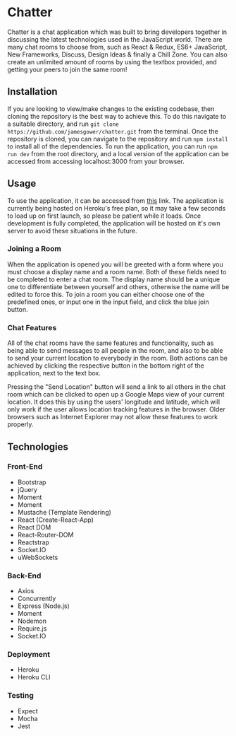 # Chatter

Chatter is a chat application which was built to bring developers together in discussing the latest technologies used in the JavaScript world. There are many chat rooms to choose from, such as React & Redux, ES6+ JavaScript, New Frameworks, Discuss, Design Ideas & finally a Chill Zone. You can also create an unlimited amount of rooms by using the textbox provided, and getting your peers to join the same room!

## Installation

If you are looking to view/make changes to the existing codebase, then cloning the repository is the best way to achieve this. To do this navigate to a suitable directory, and run `git clone https://github.com/jamesgower/chatter.git` from the terminal. Once the repository is cloned, you can navigate to the repository and run `npm install` to install all of the dependencies. To run the application, you can run `npm run dev` from the root directory, and a local version of the application can be accessed from accessing localhost:3000 from your browser.

## Usage

To use the application, it can be accessed from [this](https://node-chatter-app.herokuapp.com/) link. The application is currently being hosted on Heroku's free plan, so it may take a few seconds to load up on first launch, so please be patient while it loads. Once development is fully completed, the application will be hosted on it's own server to avoid these situations in the future.

### Joining a Room

When the application is opened you will be greeted with a form where you must choose a display name and a room name. Both of these fields need to be completed to enter a chat room. The display name should be a unique one to differentiate between yourself and others, otherwise the name will be edited to force this. To join a room you can either choose one of the predefined ones, or input one in the input field, and click the blue join button.

### Chat Features

All of the chat rooms have the same features and functionality, such as being able to send messages to all people in the room, and also to be able to send your current location to everybody in the room. Both actions can be achieved by clicking the respective button in the bottom right of the application, next to the text box.

Pressing the "Send Location" button will send a link to all others in the chat room which can be clicked to open up a Google Maps view of your current location. It does this by using the users' longitude and latitude, which will only work if the user allows location tracking features in the browser. Older browsers such as Internet Explorer may not allow these features to work properly.

## Technologies

### Front-End

- Bootstrap
- jQuery
- Moment
- Moment
- Mustache (Template Rendering)
- React (Create-React-App)
- React DOM
- React-Router-DOM
- Reactstrap
- Socket.IO
- uWebSockets

### Back-End

- Axios
- Concurrently
- Express (Node.js)
- Moment
- Nodemon
- Require.js
- Socket.IO

### Deployment

- Heroku
- Heroku CLI

### Testing

- Expect
- Mocha
- Jest

